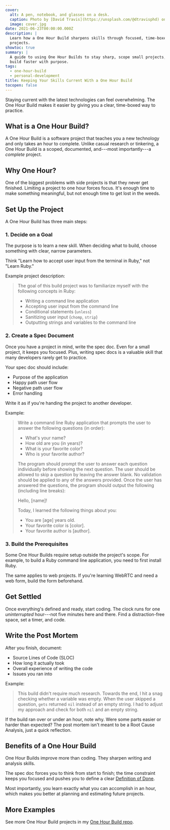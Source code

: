 ```yaml
---
cover:
  alt: A pen, notebook, and glasses on a desk.
  caption: Photo by [David Travis](https://unsplash.com/@dtravisphd) on Unsplash
  image: cover.jpg
date: 2021-06-23T00:00:00.000Z
description: |
  Learn how a One Hour Build sharpens skills through focused, time-boxed
  projects.
showtoc: true
summary: |
  A guide to using One Hour Builds to stay sharp, scope small projects, and
  build faster with purpose.
tags:
  - one-hour-build
  - personal-development
title: Keeping Your Skills Current With a One Hour Build
tocopen: false
---
```


Staying current with the latest technologies can feel overwhelming. The One
Hour Build makes it easier by giving you a clear, time-boxed way to practice.

## What is a One Hour Build?

A One Hour Build is a software project that teaches you a new technology and
only takes an hour to complete. Unlike casual research or tinkering, a One Hour
Build is a scoped, documented, and---most importantly---a *complete* project.

## Why One Hour?

One of the biggest problems with side projects is that they never get
finished. Limiting a project to one hour forces focus. It's enough time to make
something meaningful, but not enough time to get lost in the weeds.

## Set Up the Project

A One Hour Build has three main steps:

### 1. Decide on a Goal

The purpose is to learn a new skill. When deciding what to build, choose
something with clear, narrow parameters.

Think "Learn how to accept user input from the terminal in Ruby," not "Learn
Ruby."

Example project description:

> The goal of this build project was to familiarize myself with the following
> concepts in Ruby:
>
> - Writing a command line application
> - Accepting user input from the command line
> - Conditional statements (`unless`)
> - Sanitizing user input (`chomp`, `strip`)
> - Outputting strings and variables to the command line

### 2. Create a Spec Document

Once you have a project in mind, write the spec doc. Even for a small project,
it keeps you focused. Plus, writing spec docs is a valuable skill that many
developers rarely get to practice.

Your spec doc should include:

- Purpose of the application
- Happy path user flow
- Negative path user flow
- Error handling

Write it as if you're handing the project to another developer.

Example:

> Write a command line Ruby application that prompts the user to answer the
> following questions (in order):
>
> - What's your name?
> - How old are you (in years)?
> - What is your favorite color?
> - Who is your favorite author?
>
> The program should prompt the user to answer each question individually before
> showing the next question. The user should be allowed to skip a question by
> leaving the answer blank. No validation should be applied to any of the
> answers provided. Once the user has answered the questions, the program should
> output the following (including line breaks):
>
> Hello, [name]!
>
> Today, I learned the following things about you:
>
> - You are [age] years old.
> - Your favorite color is [color].
> - Your favorite author is [author].

### 3. Build the Prerequisites

Some One Hour Builds require setup outside the project's scope. For example, to
build a Ruby command line application, you need to first install Ruby.

The same applies to web projects. If you're learning WebRTC and need a web
form, build the form beforehand.

## Get Settled

Once everything's defined and ready, start coding. The clock runs for one
*uninterrupted* hour---not five minutes here and there. Find a distraction-free
space, set a timer, and code.

## Write the Post Mortem

After you finish, document:

- Source Lines of Code (SLOC)
- How long it actually took
- Overall experience of writing the code
- Issues you ran into

Example:

> This build didn't require much research. Towards the end, I hit a snag
> checking whether a variable was empty. When the user skipped a question,
> `gets` returned `nil` instead of an empty string. I had to adjust my approach
> and check for both `nil` and an empty string.

If the build ran over or under an hour, note why. Were some parts easier or
harder than expected? The post mortem isn't meant to be a Root Cause Analysis,
just a quick reflection.

## Benefits of a One Hour Build

One Hour Builds improve more than coding. They sharpen writing and analysis
skills.

The spec doc forces you to think from start to finish; the time constraint
keeps you focused and pushes you to define a clear [Definition of Done][1].

Most importantly, you learn exactly what you can accomplish in an hour, which
makes you better at planning and estimating future projects.

## More Examples

See more One Hour Build projects in my [One Hour Build repo][2].

[1]: https://www.leadingagile.com/2017/02/definition-of-done/
[2]: https://github.com/opnsrce/one-hour-builds
